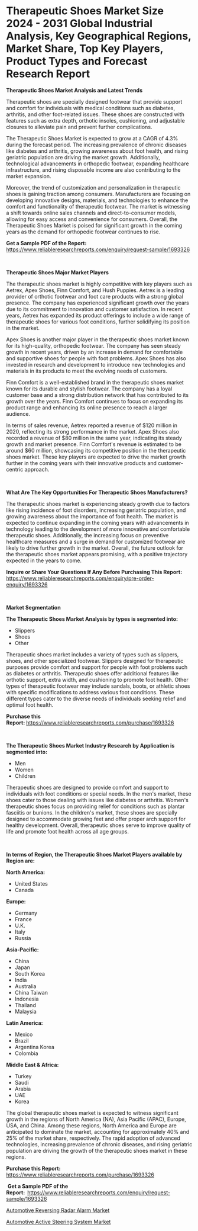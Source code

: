 <p><h1>Therapeutic Shoes Market Size 2024 - 2031 Global Industrial Analysis, Key Geographical Regions, Market Share, Top Key Players, Product Types and Forecast Research Report</h1></p><p><strong>Therapeutic Shoes Market Analysis and Latest Trends</strong></p>
<p><p>Therapeutic shoes are specially designed footwear that provide support and comfort for individuals with medical conditions such as diabetes, arthritis, and other foot-related issues. These shoes are constructed with features such as extra depth, orthotic insoles, cushioning, and adjustable closures to alleviate pain and prevent further complications.</p><p>The Therapeutic Shoes Market is expected to grow at a CAGR of 4.3% during the forecast period. The increasing prevalence of chronic diseases like diabetes and arthritis, growing awareness about foot health, and rising geriatric population are driving the market growth. Additionally, technological advancements in orthopedic footwear, expanding healthcare infrastructure, and rising disposable income are also contributing to the market expansion.</p><p>Moreover, the trend of customization and personalization in therapeutic shoes is gaining traction among consumers. Manufacturers are focusing on developing innovative designs, materials, and technologies to enhance the comfort and functionality of therapeutic footwear. The market is witnessing a shift towards online sales channels and direct-to-consumer models, allowing for easy access and convenience for consumers. Overall, the Therapeutic Shoes Market is poised for significant growth in the coming years as the demand for orthopedic footwear continues to rise.</p></p>
<p><strong>Get a Sample PDF of the Report:&nbsp;</strong> <a href="https://www.reliableresearchreports.com/enquiry/request-sample/1693326">https://www.reliableresearchreports.com/enquiry/request-sample/1693326</a></p>
<p>&nbsp;</p>
<p><strong>Therapeutic Shoes Major Market Players</strong></p>
<p><p>The therapeutic shoes market is highly competitive with key players such as Aetrex, Apex Shoes, Finn Comfort, and Hush Puppies. Aetrex is a leading provider of orthotic footwear and foot care products with a strong global presence. The company has experienced significant growth over the years due to its commitment to innovation and customer satisfaction. In recent years, Aetrex has expanded its product offerings to include a wide range of therapeutic shoes for various foot conditions, further solidifying its position in the market.</p><p>Apex Shoes is another major player in the therapeutic shoes market known for its high-quality, orthopedic footwear. The company has seen steady growth in recent years, driven by an increase in demand for comfortable and supportive shoes for people with foot problems. Apex Shoes has also invested in research and development to introduce new technologies and materials in its products to meet the evolving needs of customers.</p><p>Finn Comfort is a well-established brand in the therapeutic shoes market known for its durable and stylish footwear. The company has a loyal customer base and a strong distribution network that has contributed to its growth over the years. Finn Comfort continues to focus on expanding its product range and enhancing its online presence to reach a larger audience.</p><p>In terms of sales revenue, Aetrex reported a revenue of $120 million in 2020, reflecting its strong performance in the market. Apex Shoes also recorded a revenue of $80 million in the same year, indicating its steady growth and market presence. Finn Comfort's revenue is estimated to be around $60 million, showcasing its competitive position in the therapeutic shoes market. These key players are expected to drive the market growth further in the coming years with their innovative products and customer-centric approach.</p></p>
<p>&nbsp;</p>
<p><strong>What Are The Key Opportunities For Therapeutic Shoes Manufacturers?</strong></p>
<p><p>The therapeutic shoes market is experiencing steady growth due to factors like rising incidence of foot disorders, increasing geriatric population, and growing awareness about the importance of foot health. The market is expected to continue expanding in the coming years with advancements in technology leading to the development of more innovative and comfortable therapeutic shoes. Additionally, the increasing focus on preventive healthcare measures and a surge in demand for customized footwear are likely to drive further growth in the market. Overall, the future outlook for the therapeutic shoes market appears promising, with a positive trajectory expected in the years to come.</p></p>
<p><strong>Inquire or Share Your Questions If Any Before Purchasing This Report:</strong> <a href="https://www.reliableresearchreports.com/enquiry/pre-order-enquiry/1693326">https://www.reliableresearchreports.com/enquiry/pre-order-enquiry/1693326</a></p>
<p>&nbsp;</p>
<p><strong>Market Segmentation</strong></p>
<p><strong>The Therapeutic Shoes Market Analysis by types is segmented into:</strong></p>
<p><ul><li>Slippers</li><li>Shoes</li><li>Other</li></ul></p>
<p><p>Therapeutic shoes market includes a variety of types such as slippers, shoes, and other specialized footwear. Slippers designed for therapeutic purposes provide comfort and support for people with foot problems such as diabetes or arthritis. Therapeutic shoes offer additional features like orthotic support, extra width, and cushioning to promote foot health. Other types of therapeutic footwear may include sandals, boots, or athletic shoes with specific modifications to address various foot conditions. These different types cater to the diverse needs of individuals seeking relief and optimal foot health.</p></p>
<p><strong>Purchase this Report:&nbsp;</strong><a href="https://www.reliableresearchreports.com/purchase/1693326">https://www.reliableresearchreports.com/purchase/1693326</a></p>
<p>&nbsp;</p>
<p><strong>The Therapeutic Shoes Market Industry Research by Application is segmented into:</strong></p>
<p><ul><li>Men</li><li>Women</li><li>Children</li></ul></p>
<p><p>Therapeutic shoes are designed to provide comfort and support to individuals with foot conditions or special needs. In the men's market, these shoes cater to those dealing with issues like diabetes or arthritis. Women's therapeutic shoes focus on providing relief for conditions such as plantar fasciitis or bunions. In the children's market, these shoes are specially designed to accommodate growing feet and offer proper arch support for healthy development. Overall, therapeutic shoes serve to improve quality of life and promote foot health across all age groups.</p></p>
<p>&nbsp;</p>
<p><strong>In terms of Region, the Therapeutic Shoes Market Players available by Region are:</strong></p>
<p>
    <p> <strong> North America: </strong>
        <ul>
            <li>United States</li>
            <li>Canada</li>
        </ul>
        </p> 
    <p> <strong> Europe: </strong>
        <ul>
            <li>Germany</li>
            <li>France</li>
            <li>U.K.</li>
            <li>Italy</li>
            <li>Russia</li>
        </ul>
        </p> 
    <p> <strong> Asia-Pacific: </strong>
        <ul>
            <li>China</li>
            <li>Japan</li>
            <li>South Korea</li>
            <li>India</li>
            <li>Australia</li>
            <li>China Taiwan</li>
            <li>Indonesia</li>
            <li>Thailand</li>
            <li>Malaysia</li>
        </ul>
        </p> 
    <p> <strong> Latin America: </strong>
        <ul>
            <li>Mexico</li>
            <li>Brazil</li>
            <li>Argentina Korea</li>
            <li>Colombia</li>
        </ul>
        </p> 
    <p> <strong> Middle East & Africa: </strong>
        <ul>
            <li>Turkey</li>
            <li>Saudi</li>
            <li>Arabia</li>
            <li>UAE</li>
            <li>Korea</li>
        </ul>
    </p>
    </p>
<p><p>The global therapeutic shoes market is expected to witness significant growth in the regions of North America (NA), Asia Pacific (APAC), Europe, USA, and China. Among these regions, North America and Europe are anticipated to dominate the market, accounting for approximately 40% and 25% of the market share, respectively. The rapid adoption of advanced technologies, increasing prevalence of chronic diseases, and rising geriatric population are driving the growth of the therapeutic shoes market in these regions.</p></p>
<p><strong>Purchase this Report: </strong><a href="https://www.reliableresearchreports.com/purchase/1693326">https://www.reliableresearchreports.com/purchase/1693326</a></p>
<p>&nbsp;<strong>Get a Sample PDF of the Report:&nbsp;&nbsp;</strong><a href="https://www.reliableresearchreports.com/enquiry/request-sample/1693326">https://www.reliableresearchreports.com/enquiry/request-sample/1693326</a></p>
<p><strong></strong></p>
<p><p><a href="https://github.com/jodemen/Market-Research-Report-List-1/blob/main/automotive-reversing-radar-alarm-market.md">Automotive Reversing Radar Alarm Market</a></p><p><a href="https://github.com/Sarissaschmalingtr6fz2739/Market-Research-Report-List-1/blob/main/automotive-active-steering-system-market.md">Automotive Active Steering System Market</a></p></p>